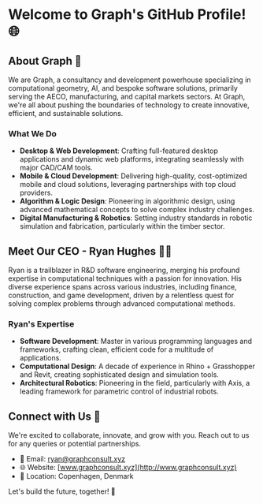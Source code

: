 # Welcome to Graph's GitHub Profile! 🌐

## About Graph 🚀

We are Graph, a consultancy and development powerhouse specializing in computational geometry, AI, and bespoke software solutions, primarily serving the AECO, manufacturing, and capital markets sectors. At Graph, we're all about pushing the boundaries of technology to create innovative, efficient, and sustainable solutions.

### What We Do

- **Desktop & Web Development**: Crafting full-featured desktop applications and dynamic web platforms, integrating seamlessly with major CAD/CAM tools.
- **Mobile & Cloud Development**: Delivering high-quality, cost-optimized mobile and cloud solutions, leveraging partnerships with top cloud providers.
- **Algorithm & Logic Design**: Pioneering in algorithmic design, using advanced mathematical concepts to solve complex industry challenges.
- **Digital Manufacturing & Robotics**: Setting industry standards in robotic simulation and fabrication, particularly within the timber sector.

## Meet Our CEO - Ryan Hughes 👨‍💼

Ryan is a trailblazer in R&D software engineering, merging his profound expertise in computational techniques with a passion for innovation. His diverse experience spans across various industries, including finance, construction, and game development, driven by a relentless quest for solving complex problems through advanced computational methods.

### Ryan's Expertise

- **Software Development**: Master in various programming languages and frameworks, crafting clean, efficient code for a multitude of applications.
- **Computational Design**: A decade of experience in Rhino + Grasshopper and Revit, creating sophisticated design and simulation tools.
- **Architectural Robotics**: Pioneering in the field, particularly with Axis, a leading framework for parametric control of industrial robots.

## Connect with Us 🤝

We're excited to collaborate, innovate, and grow with you. Reach out to us for any queries or potential partnerships.

- 📧 Email: [ryan@graphconsult.xyz](mailto:ryan@graphconsult.xyz)
- 🌐 Website: [www.graphconsult.xyz](http://www.graphconsult.xyz)
- 📍 Location: Copenhagen, Denmark

Let's build the future, together! 🌟

